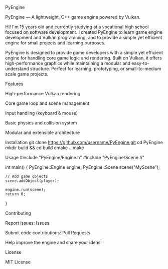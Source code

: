 PyEngine

PyEngine — A lightweight, C++ game engine powered by Vulkan.

Hi! I'm 15 years old and currently studying at a vocational high school focused on software development. I created PyEngine to learn game engine development and Vulkan programming, and to provide a simple yet efficient engine for small projects and learning purposes.

PyEngine is designed to provide game developers with a simple yet efficient engine for handling core game logic and rendering. Built on Vulkan, it offers high-performance graphics while maintaining a modular and easy-to-understand structure. Perfect for learning, prototyping, or small-to-medium scale game projects.

Features

High-performance Vulkan rendering

Core game loop and scene management

Input handling (keyboard & mouse)

Basic physics and collision system

Modular and extensible architecture

Installation
git clone https://github.com/username/PyEngine.git
cd PyEngine
mkdir build && cd build
cmake ..
make

Usage
#include "PyEngine/Engine.h"
#include "PyEngine/Scene.h"

int main() {
    PyEngine::Engine engine;
    PyEngine::Scene scene("MyScene");

    // Add game objects
    scene.addObject(player);

    engine.run(scene);
    return 0;
}

Contributing

Report issues: Issues

Submit code contributions: Pull Requests

Help improve the engine and share your ideas!

License

MIT License
